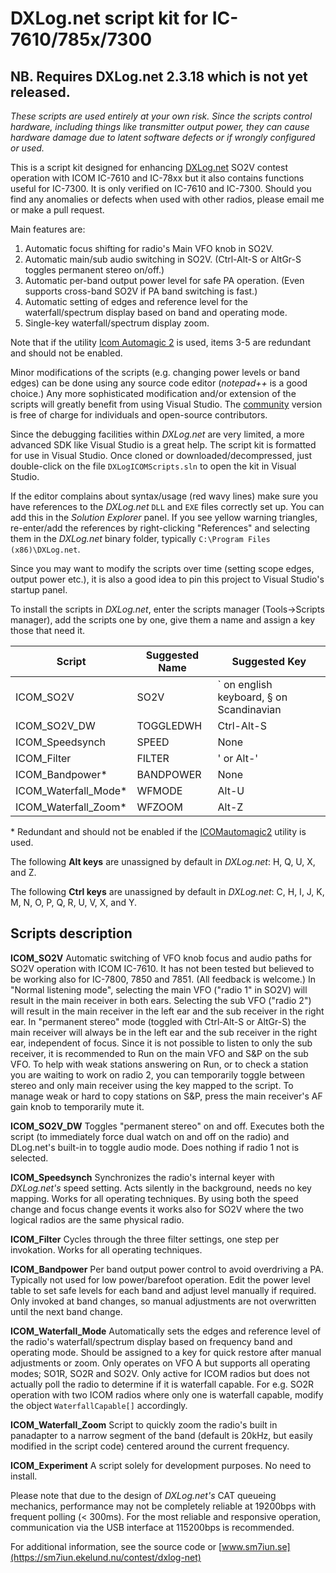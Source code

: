# DXLog.net script kit for IC-7610/785x/7300
 
## NB. Requires DXLog.net 2.3.18 which is not yet released.

*These scripts are used entirely at your own risk. Since the scripts control hardware, 
including things like transmitter output power, they can cause 
hardware damage due to latent software defects or if wrongly configured or used.*

This is a script kit designed for enhancing [DXLog.net](http://dxlog.net) SO2V contest operation with
ICOM IC-7610 and IC-78xx but it also contains functions useful for IC-7300. It is only verified on 
IC-7610 and IC-7300. Should you find any anomalies or defects when used with other radios, please email
me or make a pull request.

Main features are:
1. Automatic focus shifting for radio's Main VFO knob in SO2V.
2. Automatic main/sub audio switching in SO2V. (Ctrl-Alt-S or AltGr-S toggles permanent stereo on/off.)
3. Automatic per-band output power level for safe PA operation. (Even supports cross-band SO2V if PA band switching is fast.) 
4. Automatic setting of edges and reference level for the waterfall/spectrum display based on band and operating mode. 
5. Single-key waterfall/spectrum display zoom. 

Note that if the utility [Icom Automagic 2](https://github.com/bjornekelund/ICOMautomagic2) is used, 
items 3-5 are redundant and should not be enabled. 

Minor modifications of the scripts (e.g. changing power levels or band edges) can be 
done using any source code editor (*notepad++* is a good choice.)
Any more sophisticated modification and/or extension of the scripts will greatly 
benefit from using Visual Studio. The [community](https://visualstudio.microsoft.com/downloads)
version is free of charge for individuals and open-source contributors. 

Since the debugging facilities within *DXLog.net* are very limited, a more 
advanced SDK like Visual Studio is a great help.
The script kit is formatted for use in Visual Studio. Once cloned or 
downloaded/decompressed, just double-click on the file `DXLogICOMScripts.sln` 
to open the kit in Visual Studio.

If the editor complains about syntax/usage (red wavy lines) make sure you have 
references to the *DXLog.net* `DLL` and `EXE` files correctly set up. 
You can add this in the *Solution Explorer* panel. If you see yellow warning 
triangles, re-enter/add the references by right-clicking "References" and 
selecting them in the *DXLog.net* binary folder, 
typically `C:\Program Files (x86)\DXLog.net`.

Since you may want to modify the scripts over time (setting scope edges, output power etc.), 
it is also a good idea to pin this project to Visual Studio's startup panel.

To install the scripts in *DXLog.net*, enter the scripts manager (Tools->Scripts manager),
add the scripts one by one, give them a name and assign a key those that need it.


| Script               | Suggested Name | Suggested Key                            |
|----------------------|----------------|------------------------------------------|
| ICOM_SO2V            | SO2V           | ` on english keyboard, § on Scandinavian | 
| ICOM_SO2V_DW         | TOGGLEDWH      | Ctrl-Alt-S                               |  
| ICOM_Speedsynch      | SPEED          | None                                     | 
| ICOM_Filter          | FILTER         | ' or Alt-'                               |
| ICOM_Bandpower*      | BANDPOWER      | None                                     |
| ICOM_Waterfall_Mode* | WFMODE         | Alt-U                                    | 
| ICOM_Waterfall_Zoom* | WFZOOM         | Alt-Z                                    |


\* Redundant and should not be enabled if the [ICOMautomagic2](https://github.com/bjornekelund/ICOMautomagic2) utility is used.

The following **Alt keys** are unassigned by default in *DXLog.net*: H, Q, U, X, and Z.

The following **Ctrl keys** are unassigned by default in *DXLog.net*: C, H, I, J, K, M, N, O, P, 
Q, R, U, V, X, and Y.

## Scripts description

**ICOM_SO2V** Automatic switching of VFO knob focus and audio paths for SO2V operation 
with ICOM IC-7610. It has not been tested but believed to be working also for IC-7800, 
7850 and 7851. (All feedback is welcome.) In "Normal listening mode", selecting the 
main VFO ("radio 1" in SO2V) will result in the main receiver in both ears. 
Selecting the sub VFO ("radio 2") will result in the main receiver in the left ear 
and the sub receiver in the right ear. In "permanent stereo" mode (toggled with Ctrl-Alt-S 
or AltGr-S) the main receiver will always be in the left ear and the sub receiver 
in the right ear, independent of focus. Since it is not possible to listen to only 
the sub receiver, it is recommended to Run on the main VFO and S&P on the sub VFO. 
To help with weak stations answering on Run, or to check a station you are waiting 
to work on radio 2, you can temporarily toggle between stereo and only main receiver 
using the key mapped to the script. To manage weak or hard to copy stations on S&P, 
press the main receiver's AF gain knob to temporarily mute it. 

**ICOM_SO2V_DW** Toggles "permanent stereo" on and off. Executes both the script 
(to immediately force dual watch on and off on the radio) and DLog.net's built-in 
to toggle audio mode. Does nothing if radio 1 not is selected.

**ICOM_Speedsynch** Synchronizes the radio's internal keyer with *DXLog.net's* speed setting.
Acts silently in the background, needs no key mapping. Works for all operating techniques. 
By using both the speed change and focus change events it works also for SO2V where the 
two logical radios are the same physical radio. 

**ICOM_Filter** Cycles through the three filter settings, one step per invokation. 
Works for all operating techniques. 

**ICOM_Bandpower** Per band output power control to avoid overdriving a PA. 
Typically not used for low power/barefoot operation. Edit the power level table 
to set safe levels for each band and adjust level manually if required. 
Only invoked at band changes, so manual adjustments are not overwritten 
until the next band change.

**ICOM_Waterfall_Mode** Automatically sets the edges and reference level of the 
radio's waterfall/spectrum display based on frequency band and operating mode. 
Should be assigned to a key for quick restore after manual adjustments or zoom.
Only operates on VFO A but supports all operating modes; SO1R, SO2R and SO2V.
Only active for ICOM radios but does not actually poll the radio to determine 
if it is waterfall capable. For e.g. SO2R operation with two ICOM radios where 
only one is waterfall capable, modify the object `WaterfallCapable[]` accordingly.

**ICOM_Waterfall_Zoom** Script to quickly zoom the radio's built in panadapter to a 
narrow segment of the band (default is 20kHz, but easily modified in the script code) 
centered around the current frequency.

**ICOM_Experiment** A script solely for development purposes. No need to install. 

Please note that due to the design of *DXLog.net's* CAT queueing mechanics, 
performance may not be completely reliable at 19200bps with frequent polling (< 300ms). 
For the most reliable and responsive operation, communication via the USB interface 
at 115200bps is recommended.

For additional information, see the source code or [www.sm7iun.se](https://sm7iun.ekelund.nu/contest/dxlog-net)
